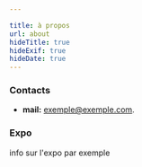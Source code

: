```yaml
---

title: à propos
url: about
hideTitle: true
hideExif: true
hideDate: true
---
```

### Contacts

- **mail:** exemple@exemple.com.

### Expo
info sur l'expo par exemple


